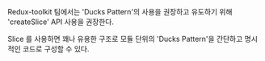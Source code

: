 Redux-toolkit 팀에서는 'Ducks Pattern'의 사용을 권장하고 유도하기 위해 'createSlice' API 사용을 권장한다.

Slice 를 사용하면 꽤나 유용한 구조로 모듈 단위의 'Ducks Pattern'을 간단하고 명시적인 코드로 구성할 수 있다.
